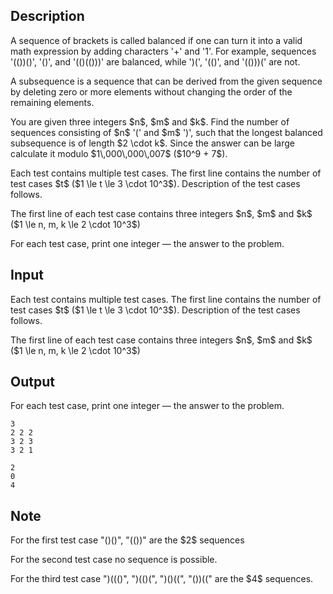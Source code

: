 ## Description

<div><p>A sequence of brackets is called balanced if one can turn it into a valid math expression by adding characters <span class="tex-font-style-tt">'+'</span> and <span class="tex-font-style-tt">'1'</span>. For example, sequences <span class="tex-font-style-tt">'(())()', '()',</span> and <span class="tex-font-style-tt">'(()(()))'</span> are balanced, while <span class="tex-font-style-tt">')(', '(()',</span> and <span class="tex-font-style-tt">'(()))('</span> are not.</p><p>A subsequence is a sequence that can be derived from the given sequence by deleting zero or more elements without changing the order of the remaining elements.</p><p>You are given three integers $n$, $m$ and $k$. Find the number of sequences consisting of $n$ <span class="tex-font-style-tt">'('</span> and $m$ <span class="tex-font-style-tt">')'</span>, such that the longest balanced subsequence is of length $2 \cdot k$. Since the answer can be large calculate it modulo $1\,000\,000\,007$ ($10^9 + 7$).</p></div><div class="input-specification"><p>Each test contains multiple test cases. The first line contains the number of test cases $t$ ($1 \le t \le 3 \cdot 10^3$). Description of the test cases follows.</p><p>The first line of each test case contains three integers $n$, $m$ and $k$ ($1 \le n, m, k \le 2 \cdot 10^3$)</p></div><div class="output-specification"><p>For each test case, print one integer — the answer to the problem.</p></div>

## Input

<p>Each test contains multiple test cases. The first line contains the number of test cases $t$ ($1 \le t \le 3 \cdot 10^3$). Description of the test cases follows.</p><p>The first line of each test case contains three integers $n$, $m$ and $k$ ($1 \le n, m, k \le 2 \cdot 10^3$)</p>

## Output

<p>For each test case, print one integer — the answer to the problem.</p>





```input1|2,4
3
2 2 2
3 2 3
3 2 1
```




```output1
2
0
4
```



## Note

<p>For the first test case <span class="tex-font-style-tt">"()()", "(())"</span> are the $2$ sequences</p><p>For the second test case no sequence is possible.</p><p>For the third test case <span class="tex-font-style-tt">")((()", ")(()(", ")()((", "())(("</span> are the $4$ sequences.</p>
